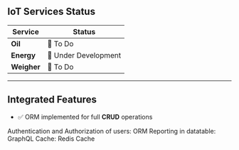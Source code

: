 ## IoT Services Status

| Service  | Status             |
|---------|------------------|
| **Oil**     | 📝 To Do           |
| **Energy**  | 🚧 Under Development |
| **Weigher** | 📝 To Do           |

---

## Integrated Features

- ✅ ORM implemented for full **CRUD** operations

Authentication and Authorization of users: ORM
Reporting in datatable: GraphQL
Cache: Redis Cache
